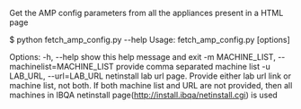 Get the AMP config parameters from all the appliances present in a HTML page

$ python fetch_amp_config.py --help
Usage: fetch_amp_config.py [options]

Options:
  -h, --help            show this help message and exit
  -m MACHINE_LIST, --machinelist=MACHINE_LIST
                        provide comma separated machine list
  -u LAB_URL, --url=LAB_URL
                        netinstall lab url page. Provide either lab url link
                        or machine list, not both. If both machine list and
                        URL are not provided, then all machines in IBQA
                        netinstall page(http://install.ibqa/netinstall.cgi) is
                        used

